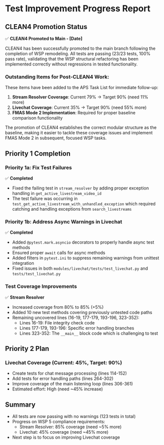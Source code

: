 # Test Improvement Progress Report

## CLEAN4 Promotion Status

✅ **CLEAN4 Promoted to Main - [Date]**

CLEAN4 has been successfully promoted to the main branch following the completion of WSP remodeling. All tests are passing (23/23 tests, 100% pass rate), validating that the WSP structural refactoring has been implemented correctly without regressions in tested functionality.

### Outstanding Items for Post-CLEAN4 Work:
These items have been added to the APS Task List for immediate follow-up:

1. **Stream Resolver Coverage**: Current 79% → Target 90% (need 11% more)
2. **Livechat Coverage**: Current 35% → Target 90% (need 55% more)
3. **FMAS Mode 2 Implementation**: Required for proper baseline comparison functionality

The promotion of CLEAN4 establishes the correct modular structure as the baseline, making it easier to tackle these coverage issues and implement FMAS Mode 2 in subsequent, focused WSP tasks.

## Priority 1 Completion

### Priority 1a: Fix Test Failures
✅ **Completed**
- Fixed the failing test in `stream_resolver` by adding proper exception handling in `get_active_livestream_video_id`
- The test failure was occurring in `test_get_active_livestream_with_unhandled_exception` which required catching and handling exceptions from `search_livestreams`

### Priority 1b: Address Async Warnings in Livechat
✅ **Completed**
- Added `@pytest.mark.asyncio` decorators to properly handle async test methods
- Ensured proper `await` calls for async methods
- Added filters in `pytest.ini` to suppress remaining warnings from unittest integration
- Fixed issues in both `modules/livechat/tests/test_livechat.py` and `tests/test_livechat.py`

### Test Coverage Improvements
✅ **Stream Resolver**
- Increased coverage from 80% to 85% (+5%)
- Added 10 new test methods covering previously untested code paths
- Remaining uncovered lines (16-19, 177-179, 193-196, 323-352):
  - Lines 16-19: File integrity check code
  - Lines 177-179, 193-196: Specific error handling branches 
  - Lines 323-352: The `__main__` block code which is challenging to test

## Priority 2 Plan

### Livechat Coverage (Current: 45%, Target: 90%)
- Create tests for chat message processing (lines 114-152)
- Add tests for error handling paths (lines 264-302)
- Improve coverage of the main listening loop (lines 306-361)
- Estimated effort: High (need ~45% increase)

## Summary
- All tests are now passing with no warnings (123 tests in total)
- Progress on WSP 5 compliance requirements:
  - Stream Resolver: 85% coverage (need ~5% more)
  - Livechat: 45% coverage (need ~45% more)
- Next step is to focus on improving Livechat coverage 